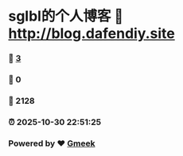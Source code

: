 # sglbl的个人博客 :link: http://blog.dafendiy.site 
### :page_facing_up: [3](http://blog.dafendiy.site/tag.html) 
### :speech_balloon: 0 
### :hibiscus: 2128 
### :alarm_clock: 2025-10-30 22:51:25 
### Powered by :heart: [Gmeek](https://github.com/Meekdai/Gmeek)
